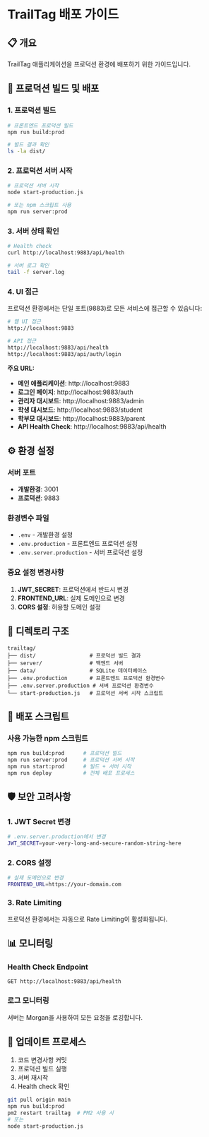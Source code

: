 # TrailTag 배포 가이드

## 📋 개요
TrailTag 애플리케이션을 프로덕션 환경에 배포하기 위한 가이드입니다.

## 🚀 프로덕션 빌드 및 배포

### 1. 프로덕션 빌드
```bash
# 프론트엔드 프로덕션 빌드
npm run build:prod

# 빌드 결과 확인
ls -la dist/
```

### 2. 프로덕션 서버 시작
```bash
# 프로덕션 서버 시작
node start-production.js

# 또는 npm 스크립트 사용
npm run server:prod
```

### 3. 서버 상태 확인
```bash
# Health check
curl http://localhost:9883/api/health

# 서버 로그 확인
tail -f server.log
```

### 4. UI 접근
프로덕션 환경에서는 단일 포트(9883)로 모든 서비스에 접근할 수 있습니다:

```bash
# 웹 UI 접근
http://localhost:9883

# API 접근
http://localhost:9883/api/health
http://localhost:9883/api/auth/login
```

**주요 URL:**
- **메인 애플리케이션**: http://localhost:9883
- **로그인 페이지**: http://localhost:9883/auth
- **관리자 대시보드**: http://localhost:9883/admin
- **학생 대시보드**: http://localhost:9883/student
- **학부모 대시보드**: http://localhost:9883/parent
- **API Health Check**: http://localhost:9883/api/health

## ⚙️ 환경 설정

### 서버 포트
- **개발환경**: 3001
- **프로덕션**: 9883

### 환경변수 파일
- `.env` - 개발환경 설정
- `.env.production` - 프론트엔드 프로덕션 설정
- `.env.server.production` - 서버 프로덕션 설정

### 중요 설정 변경사항
1. **JWT_SECRET**: 프로덕션에서 반드시 변경
2. **FRONTEND_URL**: 실제 도메인으로 변경
3. **CORS 설정**: 허용할 도메인 설정

## 📁 디렉토리 구조
```
trailtag/
├── dist/                 # 프로덕션 빌드 결과
├── server/               # 백엔드 서버
├── data/                 # SQLite 데이터베이스
├── .env.production       # 프론트엔드 프로덕션 환경변수
├── .env.server.production # 서버 프로덕션 환경변수
└── start-production.js   # 프로덕션 서버 시작 스크립트
```

## 🔧 배포 스크립트

### 사용 가능한 npm 스크립트
```bash
npm run build:prod      # 프로덕션 빌드
npm run server:prod     # 프로덕션 서버 시작
npm run start:prod      # 빌드 + 서버 시작
npm run deploy          # 전체 배포 프로세스
```

## 🛡️ 보안 고려사항

### 1. JWT Secret 변경
```bash
# .env.server.production에서 변경
JWT_SECRET=your-very-long-and-secure-random-string-here
```

### 2. CORS 설정
```bash
# 실제 도메인으로 변경
FRONTEND_URL=https://your-domain.com
```

### 3. Rate Limiting
프로덕션 환경에서는 자동으로 Rate Limiting이 활성화됩니다.

## 📊 모니터링

### Health Check Endpoint
```
GET http://localhost:9883/api/health
```

### 로그 모니터링
서버는 Morgan을 사용하여 모든 요청을 로깅합니다.

## 🔄 업데이트 프로세스

1. 코드 변경사항 커밋
2. 프로덕션 빌드 실행
3. 서버 재시작
4. Health check 확인

```bash
git pull origin main
npm run build:prod
pm2 restart trailtag  # PM2 사용 시
# 또는
node start-production.js
```
